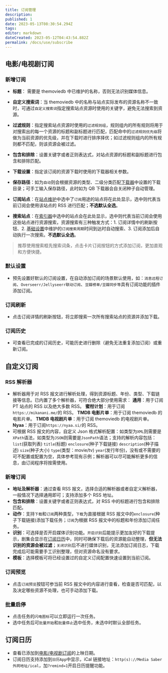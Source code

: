 ```yaml
---
title: 订阅管理
description:
published: 1
date: 2023-05-13T08:30:54.294Z
tags:
editor: markdown
dateCreated: 2023-05-12T04:43:54.882Z
permalink: /docs/use/subscribe
---
```


## 电影/电视剧订阅

### 新增订阅

- **标题**： 需要是 themoviedb 中已维护的名称，否则无法识别媒体信息。
- **自定义搜索词**：当 themoviedb 中的名称与站点实际发布的资源名称不一致时，可通过`自定义搜索词`指定搜索站点资源时使用的关键字，避免无法搜索到资源。
- **过滤规则**：指定搜索站点资源时使用的`过滤规则组`，规则组内的所有规则将用于对搜索出的每一个资源的标题和副标题进行匹配，匹配命中的`过滤规则优先级`将做为当前资源的优先级，并在下载时进行排序择优；如过滤规则组内的所有规则都不匹配，则该资源会被过滤。
- **包含和排除**：设置关键字或者正则表达式，对站点资源的标题和副标题进行包含和排除匹配。
- **下载设置**：指定该订阅的资源下载时使用的下载器相关参数。
- **保存路径**：如为`自动`则会根据资源的类型、二级分类匹配[下载器](/docs/setting/downloader/)中设置的下载目录；可手工输入保存路径，此时如为 QB 下载器会自关闭种子自动管理。

- **订阅站点**：在[站点维护](/docs/use/site/#站点维护)中选中了`订阅`用途的站点将在此处显示，选中则代表当前订阅会使用该站点的 RSS 进行匹配；**不选默认全选**。
- **搜索站点**：在[索引器](/docs/setting/indexer/)中选中的站点会在此处显示，选中则代表当前订阅会使用这些站点进行资源搜索，资源搜索有三种触发方式：1. 订阅详情中的刷新按钮、2. [基础设置](/docs/setting/base/#服务)中维护的`订阅搜索周期`时间到达时自动搜索、3. 订阅添加后自动执行一次搜索。**不选默认全选**。

> 推荐使用搜索框先搜索词条，点击卡片订阅按钮的方式添加订阅，更加直观和方便快捷。

### 默认设置

- 预先设置好默认的订阅设置，在自动添加订阅的场景默认使用，如：`消息远程订阅`、`Overseerr/Jellyseerr联动订阅`、`豆瓣榜单/豆瓣同步等`具有订阅功能的插件添加订阅。

### 订阅刷新

- 点击订阅详情的刷新按钮，将立即搜索一次所有搜索站点的资源并添加下载。

### 订阅历史

- 可查看已完成的订阅历史，可能历史进行删除（避免无法重复添加订阅）或重新订阅。

## 自定义订阅

### RSS 解析器

- 解析器用于对 RSS 报文进行解析处理，得到资源标题、年份、类型、下载链接等信息。已内置了多个解析器，可符合绝大部分使用需求：
  **通用**：用于订阅 PT 站点的 RSS 以及绝大多数 RSS。
  **蜜柑计划**：用于订阅`https://mikanani.me/`的 RSS。
  **TMDB 电影片单**：用于订阅 themoviedb 的电影片单。
  **TMDB 电视剧片单**：用于订阅 themoviedb 的电视剧片单。
  **Nyaa**：用于订阅`https://nyaa.si/`的 RSS。
- 可根据 RSS 报文的内容，自定义 Json 格式解析配置：如类型为`XML`则需要是`XPath`语法，如类型为`JSON`则需要是`JsonPath`语法；支持的解析内容包括：`list`(获取列表) `title`(标题) `enclosure`(种子下载链接) `description`(种子描述) `size`(种子大小) `type`(类型：movie/tv) `year`(发行年份)，没有或不需要的可不配置或配置为空，具体参考现有示例；解析器可以尽可能解析更多的信息，由订阅程序将按需使用。

### 新增订阅

- **地址及解析器**：通过查看 RSS 报文，选择合适的解析器或者自定义解析器，一般情况下选择通用即可；支持添加多个 RSS 地址。
- **包含和排除**：设置关键字或者正则表达式，对 RSS 中的标题进行包含和排除匹配。
- **动作**：支持`下载`和`订阅`两种类型，`下载`为直接根据 RSS 报文中的`enclosure`(种子下载链接)添加下载任务；`订阅`为根据 RSS 报文中的标题和年份添加订阅任务。
- **识别**：可选择是否开启媒体识别功能。`开启识别`后能提示更加友好的下载提示，剧集会显示在[订阅日历](/docs/use/subscribe/#订阅日历)中，同时可确保下载后的资源能自动整理，**但无法识别的资源会被过滤**；`关闭识别`后不进行媒体识别，无法添加订阅日志，下载完成后可能需要手工识别整理，但对资源命名没有要求。
- **模板**：选择模板可将已经设置过的自定义订阅配置快速设置到当前订阅。

### 订阅预览

- 点击`订阅预览`按钮可参当前 RSS 报文中的内容进行查看，检查是否可匹配，以及决定哪些资源不处理，也可手动添加下载。

### 批量启停

- 点击任务的`闪电图标`可以立即运行一次任务。
- 选中任务后可`批量开始`和`批量停止`选中任务，未选中时默认全部任务。

## 订阅日历

- 查看已添加到[电影/电视剧订阅](/docs/use/subscribe/#电影/电视剧订阅)的上映日期。
- 订阅日历支持添加到`日历App`中显示，iCal 链接地址：`http(s)://Media Saber外网地址/ical`，加`?remind=1`开启日历提醒功能。
